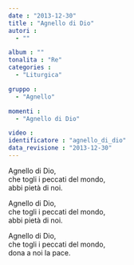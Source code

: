 ```yaml
---
date : "2013-12-30"
title : "Agnello di Dio"
autori : 
  - ""

album : ""
tonalita : "Re"
categories : 
  - "Liturgica"

gruppo : 
  - "Agnello"

momenti : 
  - "Agnello di Dio"

video : 
identificatore : "agnello_di_dio"
data_revisione : "2013-12-30"
---
```

  
  
Agnello di Dio,  
che togli i peccati del mondo,  
abbi pietà di noi.  
  
  
Agnello di Dio,  
che togli i peccati del mondo,  
abbi pietà di noi.  
  
  
Agnello di Dio,  
che togli i peccati del mondo,  
dona a noi la pace.  
  
